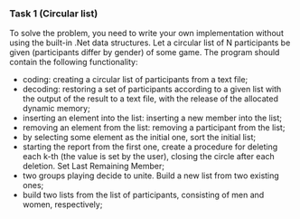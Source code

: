 ### Task 1 (Circular list)
To solve the problem, you need to write your own implementation without using the built-in .Net data structures.
Let a circular list of N participants be given (participants differ by gender) of some game. The program should contain the following functionality:
* coding: creating a circular list of participants from a text file;
* decoding: restoring a set of participants according to a given list with the output of the result to a text file, with the release of the allocated dynamic memory;
* inserting an element into the list: inserting a new member into the list;
* removing an element from the list: removing a participant from the list;
* by selecting some element as the initial one, sort the initial list;
* starting the report from the first one, create a procedure for deleting each k-th (the value is set by the user), closing the circle after each deletion. Set Last Remaining Member;
* two groups playing decide to unite. Build a new list from two existing ones;
* build two lists from the list of participants, consisting of men and women, respectively;